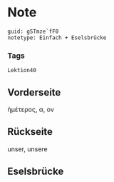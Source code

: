 # Note
```
guid: gSTmze`fF0
notetype: Einfach + Eselsbrücke
```

### Tags
```
Lektion40
```

## Vorderseite
ἡμέτερος, α, ον

## Rückseite
unser, unsere

## Eselsbrücke

